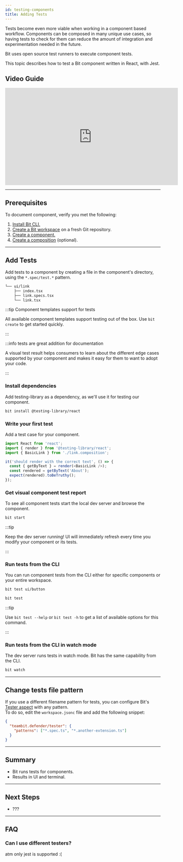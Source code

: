 ```yaml
---
id: testing-components
title: Adding Tests
---
```


Tests become even more viable when working in a component based workflow. Components can be composed in many unique use cases, so having tests to check for them can reduce the amount of integration and experimentation needed in the future.

Bit uses open source test runners to execute component tests.

This topic describes how to test a Bit component written in React, with Jest.

## Video Guide

<iframe width="560" height="315" src="https://www.youtube.com/embed/R0LWV2gcbf8?rel=0" title="Testing your Components" frameborder="0" allow="accelerometer; autoplay; clipboard-write; encrypted-media; gyroscope; picture-in-picture" allowfullscreen></iframe>

---

## Prerequisites

To document component, verify you met the following:

1. [Install Bit CLI.](https://TODO)
1. [Create a Bit workspace](https://TODO) on a fresh Git repository.
1. [Create a component.](https://TODO)
1. [Create a composition](https://TODO) (optional).

---

## Add Tests

Add tests to a component by creating a file in the component's directory, using the `*.spec/test.*` pattern.

```bash {3}
└── ui/link
    ├── index.tsx
    ├── link.specs.tsx
    └── link.tsx
```

:::tip Component templates support for tests

All available component templates support testing out of the box. Use `bit create` to get started quickly.

:::

:::info tests are great addition for documentation

A visual test result helps consumers to learn about the different edge cases supported by your component and makes it easy for them to want to adopt your code.

:::

### Install dependencies

Add testing-library as a dependency, as we'll use it for testing our component.

```sh
bit install @testing-library/react
```

### Write your first test

Add a test case for your component.

```js
import React from 'react';
import { render } from '@testing-library/react';
import { BasicLink } from './link.composition';

it('should render with the correct text', () => {
  const { getByText } = render(<BasicLink />);
  const rendered = getByText('About');
  expect(rendered).toBeTruthy();
});
```

### Get visual component test report

To see all component tests start the local dev server and browse the component.

```sh
bit start
```

:::tip

Keep the dev server running! UI will immediately refresh every time you modify your component or its tests.

:::

### Run tests from the CLI

You can run component tests from the CLI either for specific components or your entire workspace.

```bash title="Test specific component"
bit test ui/button
```

```bash title="Test all"
bit test
```

:::tip

Use `bit test --help` or `bit test -h` to get a list of available options for this command.

:::

### Run tests from the CLI in watch mode

The dev server runs tests in watch mode. Bit has the same capability from the CLI.

```bash
bit watch
```

---

## Change tests file pattern

If you use a different filename pattern for tests, you can configure Bit's [Tester aspect](https://TODO) with any pattern.  
To do so, edit the `workspace.jsonc` file and add the following snippet:

```json title="workspace.jsonc"
{
  "teambit.defender/tester": {
    "patterns": ["*.spec.ts", "*.another-extension.ts"]
  }
}
```

---

## Summary

* Bit runs tests for components.
* Results in UI and terminal.

---

## Next Steps

* ???

---

## FAQ

### Can I use different testers?

atm only jest is supported :(